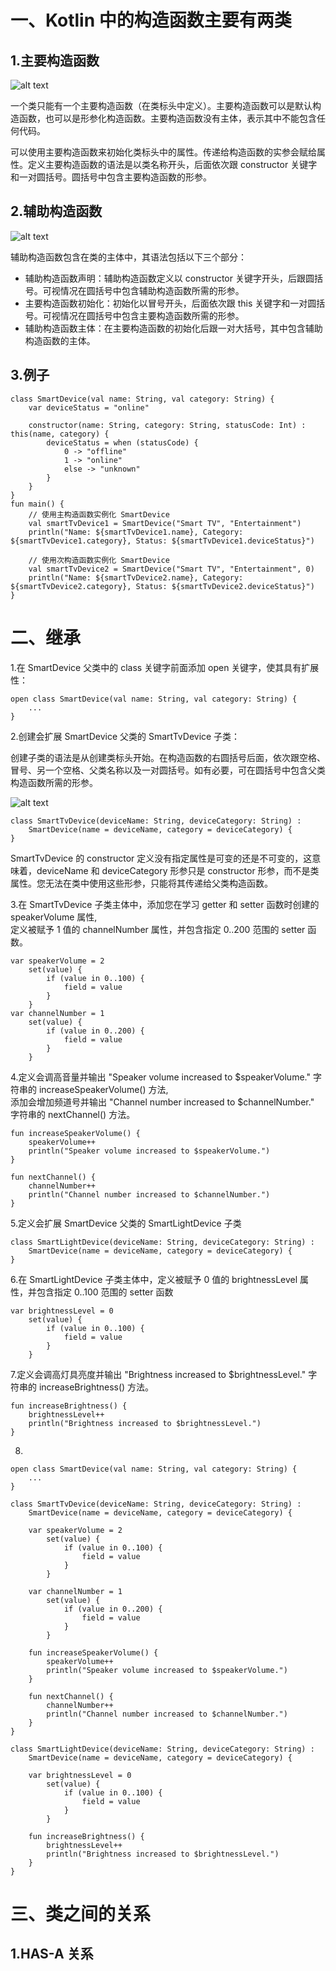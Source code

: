# 一、Kotlin 中的构造函数主要有两类

## 1.主要构造函数

![alt text](image-1.png)

一个类只能有一个主要构造函数（在类标头中定义）。主要构造函数可以是默认构造函数，也可以是形参化构造函数。主要构造函数没有主体，表示其中不能包含任何代码。

可以使用主要构造函数来初始化类标头中的属性。传递给构造函数的实参会赋给属性。定义主要构造函数的语法是以类名称开头，后面依次跟 constructor 关键字和一对圆括号。圆括号中包含主要构造函数的形参。



## 2.辅助构造函数


 ![alt text](image-2.png)

辅助构造函数包含在类的主体中，其语法包括以下三个部分：
- 辅助构造函数声明：辅助构造函数定义以 constructor 关键字开头，后跟圆括号。可视情况在圆括号中包含辅助构造函数所需的形参。
- 主要构造函数初始化：初始化以冒号开头，后面依次跟 this 关键字和一对圆括号。可视情况在圆括号中包含主要构造函数所需的形参。
- 辅助构造函数主体：在主要构造函数的初始化后跟一对大括号，其中包含辅助构造函数的主体。

## 3.例子

    class SmartDevice(val name: String, val category: String) {
        var deviceStatus = "online"

        constructor(name: String, category: String, statusCode: Int) : this(name, category) {
            deviceStatus = when (statusCode) {
                0 -> "offline"
                1 -> "online"
                else -> "unknown"
            }
        }
    }
    fun main() {
        // 使用主构造函数实例化 SmartDevice
        val smartTvDevice1 = SmartDevice("Smart TV", "Entertainment")
        println("Name: ${smartTvDevice1.name}, Category: ${smartTvDevice1.category}, Status: ${smartTvDevice1.deviceStatus}")

        // 使用次构造函数实例化 SmartDevice
        val smartTvDevice2 = SmartDevice("Smart TV", "Entertainment", 0)
        println("Name: ${smartTvDevice2.name}, Category: ${smartTvDevice2.category}, Status: ${smartTvDevice2.deviceStatus}")
    }

# 二、继承
1.在 SmartDevice 父类中的 class 关键字前面添加 open 关键字，使其具有扩展性：

    open class SmartDevice(val name: String, val category: String) {
        ...
    }
2.创建会扩展 SmartDevice 父类的 SmartTvDevice 子类：

创建子类的语法是从创建类标头开始。在构造函数的右圆括号后面，依次跟空格、冒号、另一个空格、父类名称以及一对圆括号。如有必要，可在圆括号中包含父类构造函数所需的形参。

![alt text](image-3.png)

    class SmartTvDevice(deviceName: String, deviceCategory: String) :
        SmartDevice(name = deviceName, category = deviceCategory) {
    }

SmartTvDevice 的 constructor 定义没有指定属性是可变的还是不可变的，这意味着，deviceName 和 deviceCategory 形参只是 constructor 形参，而不是类属性。您无法在类中使用这些形参，只能将其传递给父类构造函数。

3.在 SmartTvDevice 子类主体中，添加您在学习 getter 和 setter 函数时创建的 speakerVolume 属性,<br>
定义被赋予 1 值的 channelNumber 属性，并包含指定 0..200 范围的 setter 函数。


    var speakerVolume = 2
        set(value) {
            if (value in 0..100) {
                field = value
            }
        }
    var channelNumber = 1
        set(value) {
            if (value in 0..200) {
                field = value
            }
        }

4.定义会调高音量并输出 "Speaker volume increased to $speakerVolume." 字符串的 increaseSpeakerVolume() 方法,<br>
添加会增加频道号并输出 "Channel number increased to $channelNumber." 字符串的 nextChannel() 方法。

    fun increaseSpeakerVolume() {
        speakerVolume++
        println("Speaker volume increased to $speakerVolume.")
    }

    fun nextChannel() {
        channelNumber++
        println("Channel number increased to $channelNumber.")
    }

5.定义会扩展 SmartDevice 父类的 SmartLightDevice 子类

    class SmartLightDevice(deviceName: String, deviceCategory: String) :
        SmartDevice(name = deviceName, category = deviceCategory) {
    }

6.在 SmartLightDevice 子类主体中，定义被赋予 0 值的 brightnessLevel 属性，并包含指定 0..100 范围的 setter 函数

    var brightnessLevel = 0
        set(value) {
            if (value in 0..100) {
                field = value
            }
        }

7.定义会调高灯具亮度并输出 "Brightness increased to $brightnessLevel." 字符串的 increaseBrightness() 方法。

    fun increaseBrightness() {
        brightnessLevel++
        println("Brightness increased to $brightnessLevel.")
    }

8.

    open class SmartDevice(val name: String, val category: String) {
        ...
    }

    class SmartTvDevice(deviceName: String, deviceCategory: String) :
        SmartDevice(name = deviceName, category = deviceCategory) {

        var speakerVolume = 2
            set(value) {
                if (value in 0..100) {
                    field = value
                }
            }

        var channelNumber = 1
            set(value) {
                if (value in 0..200) {
                    field = value
                }
            }

        fun increaseSpeakerVolume() {
            speakerVolume++
            println("Speaker volume increased to $speakerVolume.")
        }

        fun nextChannel() {
            channelNumber++
            println("Channel number increased to $channelNumber.")
        }
    }

    class SmartLightDevice(deviceName: String, deviceCategory: String) :
        SmartDevice(name = deviceName, category = deviceCategory) {

        var brightnessLevel = 0
            set(value) {
                if (value in 0..100) {
                    field = value
                }
            }

        fun increaseBrightness() {
            brightnessLevel++
            println("Brightness increased to $brightnessLevel.")
        }
    }

# 三、类之间的关系
## 1.HAS-A 关系